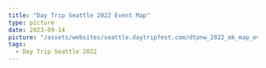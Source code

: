 ```yaml
---
title: "Day Trip Seattle 2022 Event Map"
type: picture
date: 2023-09-14
picture: "/assets/websites/seattle.daytripfest.com/dtpnw_2022_mk_map_event_1080x1350_r10.png"
tags:
  - Day Trip Seattle 2022
---
```

